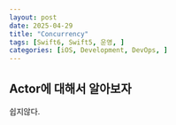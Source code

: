 ```yaml
---
layout: post
date: 2025-04-29
title: "Concurrency"
tags: [Swift6, Swift5, 운영, ]
categories: [iOS, Development, DevOps, ]
---
```



## Actor에 대해서 알아보자


쉽지않다.

